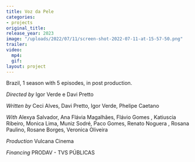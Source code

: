 ```yaml
---
title: Voz da Pele
categories:
- projects
original_title: 
release_year: 2023
image: "/uploads/2022/07/11/screen-shot-2022-07-11-at-15-57-50.png"
trailer: 
video:
  mp4: 
  gif: 
layout: project
---
```


Brazil, 1 season with 5 episodes, in post production.

_Directed by_
Igor Verde e Davi Pretto

_Written by_
Ceci Alves, Davi Pretto, Igor Verde, Phelipe Caetano

_With_
Alexya Salvador, Ana Flávia Magalhães, Flávio Gomes , Katiuscia Ribeiro, Monica Lima, Muniz Sodré, Paco Gomes, Renato Noguera , Rosana Paulino, Rosane Borges, Veronica Oliveira

_Production_
Vulcana Cinema

_Financing_
PRODAV - TVS PÚBLICAS